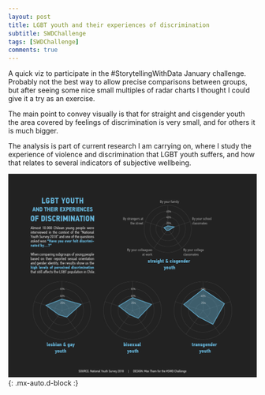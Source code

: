```yaml
---
layout: post
title: LGBT youth and their experiences of discrimination
subtitle: SWDChallenge
tags: [SWDChallenge]
comments: true
---
```


A quick viz to participate in the #StorytellingWithData January challenge. Probably not the best way to allow precise comparisons between groups, but after seeing some nice small multiples of radar charts I thought I could give it a try as an exercise.

The main point to convey visually is that for straight and cisgender youth the area covered by feelings of discrimination is very small, and for others it is much bigger.

The analysis is part of current research I am carrying on, where I study the experience of violence and discrimination that LGBT youth suffers, and how that relates to several indicators of subjective wellbeing.

![Viz](/assets/img/SWD-small-multiples-challenge.png){: .mx-auto.d-block :}

